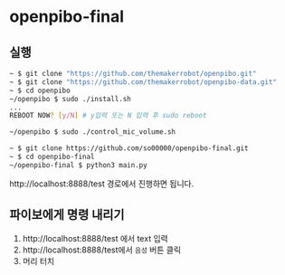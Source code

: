 # openpibo-final
## 실행

```bash
~ $ git clone "https://github.com/themakerrobot/openpibo.git"
~ $ git clone "https://github.com/themakerrobot/openpibo-data.git"
~ $ cd openpibo
~/openpibo $ sudo ./install.sh
...
REBOOT NOW? [y/N] # y입력 또는 N 입력 후 sudo reboot

~/openpibo $ sudo ./control_mic_volume.sh

~ $ git clone https://github.com/so00000/openpibo-final.git
~ $ cd openpibo-final
~/openpibo-final $ python3 main.py
```

http://localhost:8888/test 경로에서 진행하면 됩니다.



## 파이보에게 명령 내리기

1. http://localhost:8888/test 에서 text 입력
2. http://localhost:8888/test에서 `음성` 버튼 클릭
3. 머리 터치